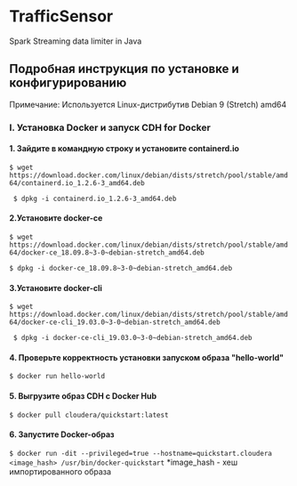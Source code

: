 # TrafficSensor #
Spark Streaming data limiter in Java

## Подробная инструкция по установке и конфигурированию ##
Примечание: Используется Linux-дистрибутив Debian 9 (Stretch) amd64

### I. Установка Docker и запуск CDH for Docker ###
#### 1. Зайдите в командную строку и установите containerd.io ####
``` $ wget https://download.docker.com/linux/debian/dists/stretch/pool/stable/amd64/containerd.io_1.2.6-3_amd64.deb ```
 
``` $ dpkg -i containerd.io_1.2.6-3_amd64.deb```

#### 2.Установите docker-ce ####

``` $ wget https://download.docker.com/linux/debian/dists/stretch/pool/stable/amd64/docker-ce_18.09.8~3-0~debian-stretch_amd64.deb ```

``` $ dpkg -i docker-ce_18.09.8~3-0~debian-stretch_amd64.deb  ```

#### 3.Установите docker-cli ####

``` $ wget https://download.docker.com/linux/debian/dists/stretch/pool/stable/amd64/docker-ce-cli_19.03.0~3-0~debian-stretch_amd64.deb ```

``` $ dpkg -i docker-ce-cli_19.03.0~3-0~debian-stretch_amd64.deb```

#### 4. Проверьте корректность установки запуском образа "hello-world" ####

``` $ docker run hello-world ```

#### 5. Выгрузите образ CDH с Docker Hub

``` $ docker pull cloudera/quickstart:latest ```

#### 6. Запустите Docker-образ

``` $ docker run -dit --privileged=true --hostname=quickstart.cloudera <image_hash> /usr/bin/docker-quickstart ``` 
*image_hash - хеш импортированного образа

